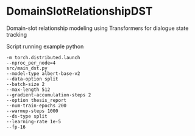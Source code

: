# DomainSlotRelationshipDST
Domain-slot relationship modeling using Transformers for dialogue state tracking


Script running example
python 

```
-m torch.distributed.launch 
--nproc_per_node=4 
src/main_dst.py 
--model-type albert-base-v2
--data-option split 
--batch-size 2 
--max-length 512 
--gradient-accumulation-steps 2 
--option thesis_report 
--num-train-epochs 200 
--warmup-steps 1000 
--ds-type split 
--learning-rate 1e-5 
--fp-16
```
